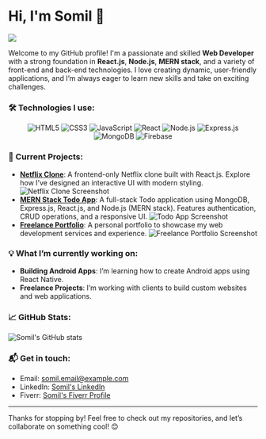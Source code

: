 # Hi, I'm Somil 👋

<img src="https://avatars.githubusercontent.com/u/160620349?v=4" /> 

Welcome to my GitHub profile! I'm a passionate and skilled **Web Developer** with a strong foundation in **React.js**, **Node.js**, **MERN stack**, and a variety of front-end and back-end technologies. I love creating dynamic, user-friendly applications, and I’m always eager to learn new skills and take on exciting challenges.

### 🛠️ Technologies I use:
<p align="center">
  <img src="https://img.shields.io/badge/HTML5-%23E44D26.svg?style=flat-square&logo=html5&logoColor=white" alt="HTML5" />
  <img src="https://img.shields.io/badge/CSS3-%231572B6.svg?style=flat-square&logo=css3&logoColor=white" alt="CSS3" />
  <img src="https://img.shields.io/badge/JavaScript-%23F7DF1E.svg?style=flat-square&logo=javascript&logoColor=white" alt="JavaScript" />
  <img src="https://img.shields.io/badge/React.js-%2361DAFB.svg?style=flat-square&logo=react&logoColor=black" alt="React" />
  <img src="https://img.shields.io/badge/Node.js-%23339933.svg?style=flat-square&logo=node.js&logoColor=white" alt="Node.js" />
  <img src="https://img.shields.io/badge/Express.js-%23404D59.svg?style=flat-square&logo=express&logoColor=white" alt="Express.js" />
  <img src="https://img.shields.io/badge/MongoDB-%2347A248.svg?style=flat-square&logo=mongodb&logoColor=white" alt="MongoDB" />
  <img src="https://img.shields.io/badge/Firebase-%23039BE5.svg?style=flat-square&logo=firebase&logoColor=white" alt="Firebase" />
</p>

### 🚀 Current Projects:
- **[Netflix Clone](https://github.com/Somil-Developer/netflix-clone)**: A frontend-only Netflix clone built with React.js. Explore how I’ve designed an interactive UI with modern styling.
  ![Netflix Clone Screenshot](https://www.example.com/netflix-clone-screenshot.jpg) <!-- Replace with your screenshot URL -->
- **[MERN Stack Todo App](https://github.com/Somil-Developer/todo-app)**: A full-stack Todo application using MongoDB, Express.js, React.js, and Node.js (MERN stack). Features authentication, CRUD operations, and a responsive UI.
  ![Todo App Screenshot](https://www.example.com/todo-app-screenshot.jpg) <!-- Replace with your screenshot URL -->
- **[Freelance Portfolio](https://github.com/Somil-Developer/freelance-portfolio)**: A personal portfolio to showcase my web development services and experience.
  ![Freelance Portfolio Screenshot](https://www.example.com/portfolio-screenshot.jpg) <!-- Replace with your screenshot URL -->

### 💡 What I’m currently working on:
- **Building Android Apps**: I’m learning how to create Android apps using React Native.
- **Freelance Projects**: I’m working with clients to build custom websites and web applications.

### 📈 GitHub Stats:
![Somil's GitHub stats](https://github-readme-stats.vercel.app/api?username=Somil-Developer&show_icons=true&hide_title=true&count_private=true&hide=prs&theme=radical)

### 📬 Get in touch:
- Email: [somil.email@example.com](mailto:somil.email@example.com)
- LinkedIn: [Somil's LinkedIn](https://www.linkedin.com/in/somil-developer)
- Fiverr: [Somil's Fiverr Profile](https://www.fiverr.com/somil-developer)

---

Thanks for stopping by! Feel free to check out my repositories, and let’s collaborate on something cool! 😊
